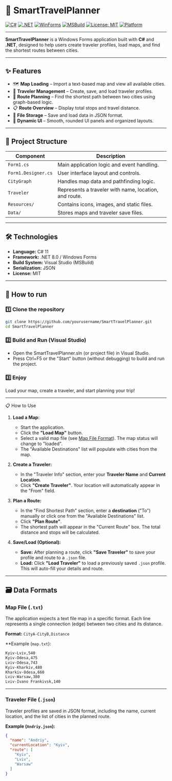 # 🧭 SmartTravelPlanner

[![C#](https://img.shields.io/badge/C%23-11-239120.svg?style=plastic&logo=csharp&logoColor=white)](https://learn.microsoft.com/en-us/dotnet/csharp/)
[![.NET](https://img.shields.io/badge/.NET-8.0-512BD4.svg?style=plastic&logo=dotnet&logoColor=white)](https://dotnet.microsoft.com/)
[![WinForms](https://img.shields.io/badge/WinForms-Desktop_App-0078D6.svg?style=plastic&logo=windows&logoColor=white)](https://learn.microsoft.com/en-us/dotnet/desktop/winforms/)
[![MSBuild](https://img.shields.io/badge/Build-MSBuild-blue.svg?style=plastic&logo=visualstudio&logoColor=white)](https://learn.microsoft.com/en-us/visualstudio/msbuild/msbuild)
[![License: MIT](https://img.shields.io/badge/License-MIT-yellow.svg?style=plastic)](LICENSE)
[![Platform](https://img.shields.io/badge/Platform-Windows-blue.svg?style=plastic&logo=windows)]()

---

**SmartTravelPlanner** is a Windows Forms application built with **C#** and **.NET**, designed to help users create traveler profiles, load maps, and find the shortest routes between cities.

---

## ✨ Features

- 🗺️ **Map Loading** – Import a text-based map and view all available cities.  
- 👤 **Traveler Management** – Create, save, and load traveler profiles.  
- 🧮 **Route Planning** – Find the shortest path between two cities using graph-based logic.  
- 📋 **Route Overview** – Display total stops and travel distance.  
- 💾 **File Storage** – Save and load data in JSON format.  
- 🧰 **Dynamic UI** – Smooth, rounded UI panels and organized layouts.

---

## 🧱 Project Structure

| Component | Description |
|------------|--------------|
| `Form1.cs` | Main application logic and event handling. |
| `Form1.Designer.cs` | User interface layout and controls. |
| `CityGraph` | Handles map data and pathfinding logic. |
| `Traveler` | Represents a traveler with name, location, and route. |
| `Resources/` | Contains icons, images, and static files. |
| `Data/` | Stores maps and traveler save files. |

---

## 🛠️ Technologies

- **Language:** C# 11  
- **Framework:** .NET 8.0 / Windows Forms  
- **Build System:** Visual Studio (MSBuild)  
- **Serialization:** JSON  
- **License:** MIT  

---

## 🚀 How to run

### 1️⃣ Clone the repository
```bash
git clone https://github.com/yourusername/SmartTravelPlanner.git
cd SmartTravelPlanner
```
### 2️⃣ Build and Run (Visual Studio)
- Open the SmartTravelPlanner.sln (or project file) in Visual Studio.
- Press Ctrl+F5 or the "Start" button (without debugging) to build and run the project.
### 3️⃣ Enjoy
Load your map, create a traveler, and start planning your trip!

---

📋 How to Use

1.  **Load a Map:**
    * Start the application.
    * Click the **"Load Map"** button.
    * Select a valid map file (see [Map File Format](#map-file-txt)). The map status will change to "loaded".
    * The "Available Destinations" list will populate with cities from the map.

2.  **Create a Traveler:**
    * In the "Traveler Info" section, enter your **Traveler Name** and **Current Location**.
    * Click **"Create Traveler"**. Your location will automatically appear in the "From" field.

3.  **Plan a Route:**
    * In the "Find Shortest Path" section, enter a **destination** ("To") manually or click one from the "Available Destinations" list.
    * Click **"Plan Route"**.
    * The shortest path will appear in the "Current Route" box. The total distance and stops will be calculated.

4.  **Save/Load (Optional):**
    * **Save:** After planning a route, click **"Save Traveler"** to save your profile and route to a `.json` file.
    * **Load:** Click **"Load Traveler"** to load a previously saved `.json` profile. This will auto-fill your details and route.

---

## 🗃️ Data Formats

### Map File (`.txt`)

The application expects a text file map in a specific format. Each line represents a single connection (edge) between two cities and its distance.

**Format:** `CityA-CityB,Distance`

**Example (`map.txt`):
```txt
Kyiv-Lviv,540
Kyiv-Odesa,475
Lviv-Odesa,743
Kyiv-Kharkiv,480
Kharkiv-Odesa,660
Lviv-Warsaw,380
Lviv-Ivano Frankivsk,140
```

---

### Traveler File (`.json`)

Traveler profiles are saved in JSON format, including the name, current location, and the list of cities in the planned route.

**Example (`Andriy.json`):**

```json
{
  "name": "Andriy",
  "currentLocation": "Kyiv",
  "route": [
    "Kyiv",
    "Lviv",
    "Warsaw"
  ]
}
